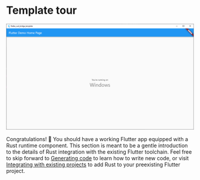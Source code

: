 # Template tour

![success-screen](success.png)

Congratulations! 🎉 You should have a working Flutter app equipped with
a Rust runtime component. This section is meant to be a gentle introduction to the details of Rust integration with the existing Flutter toolchain. Feel free to skip forward to [Generating code](../generate) to learn how to write new code, or visit
[Integrating with existing projects](../../existing) to add Rust to your preexisting Flutter project.
